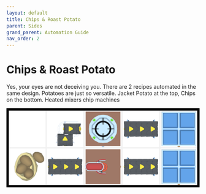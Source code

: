 ```yaml
---
layout: default
title: Chips & Roast Potato
parent: Sides
grand_parent: Automation Guide
nav_order: 2
---
```


# Chips & Roast Potato

Yes, your eyes are not deceiving you. There are 2 recipes automated in the same design. Potatoes are just so versatile. Jacket Potato at the top, Chips on the bottom. Heated mixers chip machines


![chips_potato.png](</assets/images/guide/sides/chips_potato.png>)